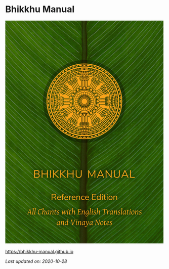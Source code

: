 # Bhikkhu Manual

<div class="titlepage-cover">

![Bhikkhu Manual](./includes/images/reference-desktop-cover.jpg)

</div>

<https://bhikkhu-manual.github.io>

<div>
<p><em>Last updated on: 2020-10-28</em></p>
</div>

